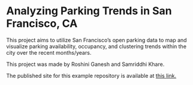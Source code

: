 # Analyzing Parking Trends in San Francisco, CA

This project aims to utilize San Francisco’s open parking data to map and visualize parking availability,
occupancy, and clustering trends within the city over the recent months/years.

This project was made by Roshini Ganesh and Samriddhi Khare.

The published site for this example repository is available at [this link.](https://samriddhikhar3.github.io/PY_FINAL/)